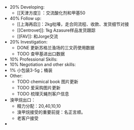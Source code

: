 - 20% Developing:
	- [[天津方度]] ：交流酸化剂和甲基50
- 40% Follow up:
	- [[上海再启]]：2kg吡嗪，走合同流程、收款、发货细节对接
	- [[Centrovet]]: 1kg Azasure样品发货跟踪
	- [[FAV]]: 和Jorge交流
- 20% Investigation:
	- DONE 更新苏格兰渔场的三文药使用数据
	- TODO 查甲基进出口数据
- 10% Professional Skills:
- 10% Negotiation and other skills:
- 1% 小包装3-5g；桶装
- Other:
	- TODO chemical book 图片更新
	- TODO 爱采购图片更新
	- TODO 梳理灭蝇剂客户信息
- 溴甲烷出口：
	- 精力分配：20,40,10,10
	- 溴甲烷接受的重要前提：名正言顺。
	- 老客户接受
-